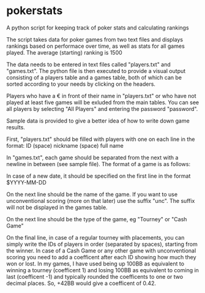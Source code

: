 # pokerstats
A python script for keeping track of poker stats and calculating rankings


The script takes data for poker games from two text files and displays rankings based on performace over time, as well as stats for all games played. The average (starting) ranking is 1500


The data needs to be entered in text files called "players.txt" and "games.txt". The python file is then executed to provide a visual output consisting of a players table and a games table, both of which can be sorted according to your needs by clicking on the headers.

Players who have a € in front of their name in "players.txt" or who have not played at least five games will be exluded from the main tables. You can see all players by selecting "All Players" and entering the password "password".


Sample data is provided to give a better idea of how to write down game results.

First, "players.txt" should be filled with players with one on each line in the format: ID (space) nickname (space) full name

In "games.txt", each game should be separated from the next with a newline in between (see sample file). The format of a game is as follows:

  In case of a new date, it should be specified on the first line in the format $YYYY-MM-DD
  
  On the next line should be the name of the game. If you want to use unconventional scoring (more on that later) use the suffix "unc". The suffix will not be displayed in the games table.
  
  On the next line should be the type of the game, eg "Tourney" or "Cash Game"
  
  On the final line, in case of a regular tourney with placements, you can simply write the IDs of players in order (separated by spaces), starting from the winner. In case of a Cash Game or any other game with unconventional scoring you need to add a coefficent after each ID showing how much they won or lost. In my games, I have used being up 100BB as equivalent to winning a tourney (coefficent 1) and losing 100BB as equivalent to coming in last (coefficent -1) and typically rounded the coefficents to one or two decimal places. So, +42BB would give a coefficent of 0.42.
